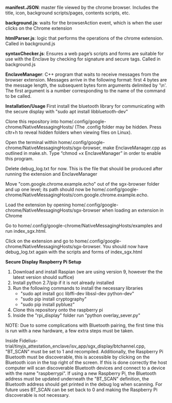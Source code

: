 **manifest.JSON**: master file viewed by the chrome browser. Includes the title,
icon, background scripts/pages, contents scripts, etc.

**background.js**: waits for the browserAction event, which is when the user clicks
on the Chrome extension

**htmlParser.js**: logic that performs the operations of the chrome extension. Called in background.js

**syntaxChecker.js**: Ensures a web page’s scripts and forms are suitable for use with the Enclave by checking for signature and secure tags. Called in background.js

**EnclaveManager**: C++ program that waits to receive messages from the browser extension. 
Messages arrive in the following format: first 4 bytes are the message length,
the subsequent bytes form arguments delimited by '\n'. The first argument is a
 number corresponding to the name of the command to be called. 

**Installation/Usage**
First install the bluetooth library for communicating with the secure display with "sudo apt install libbluetooth-dev"

Clone this repository into home/.config/google-chrome/NativeMessagingHosts/ (The .config folder may be hidden. Press cltr+h to reveal hidden folders when viewing files on Linux). 

Open the terminal within home/.config/google-chrome/NativeMessagingHosts/sgx-browser, make EnclaveManager.cpp as outlined in make.sh. Type “chmod +x EnclaveManager” in order to enable this program. 

Delete debug_log.txt for now. This is the file that should be produced after running the extension and EnclaveManager

Move "com.google.chrome.example.echo" out of the sgx-browser folder and up one level; its path should now be home/.config/google-chrome/NativeMessagingHosts/com.google.chrome.example.echo.

Load the extension by opening home/.config/google-chrome/NativeMessagingHosts/sgx-browser when loading an extension in Chrome

Go to home/.config/google-chrome/NativeMessagingHosts/examples and run index_sgx.html.

Click on the extension and go to home/.config/google-chrome/NativeMessagingHosts/sgx-browser. You should now have debug_log.txt again with the scripts and forms of index_sgx.html

**Secure Display Raspberry Pi Setup**
1. Download and install Raspian (we are using version 9, however the the latest
   version should suffice)
2. Install python 2.7/pip if it is not already installed
3. Run the following commands to install the necessary libraries
    - "sudo apt install gcc libffi-dev libssl-dev python-dev"
    - "sudo pip install cryptography"
    - "sudo pip install pybluez"
4. Clone this repository onto the raspberry pi
5. Inside the "rpi_display" folder run "python overlay_sever.py"

NOTE: Due to some complications with Bluetooth pairing, the first time this is
run with a new hardware, a few extra
steps must be taken.

Inside Fidelius-trial/tinyjs_attestation_enclave/isv_app/sgx_display/btchannel.cpp,
"BT_SCAN" must be set to 1 and recompiled. Additionally, the Raspberry Pi
Bluetooth must be discoverable, this is accessible by clicking on the
Bluetooth icon in the top right of the screen. If this is done correctly the
host computer will scan discoverable Bluetooth devices and connect to a device with
the name "raspberrypi". If using a new Raspberry Pi, the Bluetooth address must be updated
underneath the "BT_SCAN" definition, the Bluetooth address should get printed
in the debug log when scanning. For future uses BT_SCAN can be set back to 0
and making the Raspberry Pi discoverable is not necessary.


